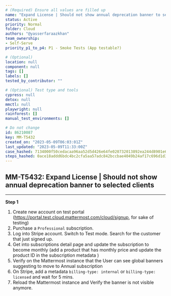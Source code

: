 ```yaml
---
# (Required) Ensure all values are filled up
name: "Expand License | Should not show annual deprecation banner to selected clients"
status: Active
priority: Normal
folder: Cloud
authors: "@yasserfaraazkhan"
team_ownership: 
- Self-Serve
priority_p1_to_p4: P1 - Smoke Tests (App testable?)

# (Optional)
location: null
component: null
tags: []
labels: []
tested_by_contributor: ""

# (Optional) Test type and tools
cypress: null
detox: null
mmctl: null
playwright: null
rainforest: []
manual_test_environments: []

# Do not change
id: 86210087
key: MM-T5432
created_on: "2023-05-09T06:03:01Z"
last_updated: "2023-05-09T11:33:00Z"
case_hashed: 7134000f50cedacaa96aa52d5d426e64fe020732013892ea244d8901e6355ad9d7afe0d96d3928979b6f4a0d11355ad0
steps_hashed: 0ace18addd6bdc4bc2cfa5aa57adc842bccbae4049b24af17c696d1d3fca9ec2e33bdba5ca0d23ca8d72362705cba073
---
```


<!-- (Auto-generated) Based on frontmatter's "key" and "name" -->

## MM-T5432: Expand License | Should not show annual deprecation banner to selected clients

---

**Step 1**

1. Create new account on test portal (<https://portal.test.cloud.mattermost.com/cloud/signup>, for sake of testing)
2. Purchase a `Professional` subscription.
3. Log into Stripe account. Switch to Test mode. Search for the customer that just signed up.
4. Get into subscriptions detail page and update the subscription to become monthly (add a product that has monthly price and update the product ID in the subscription metadata )
5. Verify on the Mattermost instance that the User can see global banners suggesting to move to Annual subscription
6. On Stripe, add a metadata `billing-type: internal` or `billing-type: licensed` and wait for 5 mins.
7. Reload the Mattermost instance and Verify the banner is not visible anymore.

